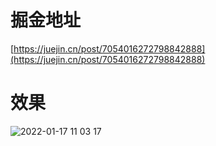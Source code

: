 # 掘金地址

[https://juejin.cn/post/7054016272798842888](https://juejin.cn/post/7054016272798842888)

# 效果
![2022-01-17 11 03 17](https://user-images.githubusercontent.com/26619749/149861288-8be1f4ee-bb9a-4ea5-a5e8-3c69775bdb46.gif)
